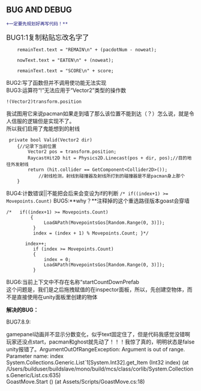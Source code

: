 ## BUG AND DEBUG
```diff
+一定要先规划好再写代码！**
```
<font size=4>BUG1:1复制粘贴忘改名字了</font>  

```
	remainText.text = "REMAIN\n" + (pacdotNum - noweat);
	
	nowText.text = "EATEN\n" + (noweat);
	
	remainText.text = "SCORE\n" + score;
```
BUG2:写了函数但并不调用使功能无法实现  
BUG3:运算符“!”无法应用于“Vector2”类型的操作数	  

```
!(Vector2)transform.position
```
我试图用它来说pacman如果走到墙了那么该位置不能到达（？）怎么说，就是令人信服的逻辑但是实现不了。  
所以我们启用了鬼能想到的射线  
```
 private bool Valid(Vector2 dir)
    {//记录下当前位置
        Vector2 pos = transform.position;
        RaycastHit2D hit = Physics2D.Linecast(pos + dir, pos);//目的地往外发射线
        return (hit.collider == GetComponent<Collider2D>());
            //射线检测，射线到碰撞器及射线所打到的碰撞器是不是pacman身上那个
    }
```
BUG4:计数错误||不能把会后来会变设为if的判断
```/* if((index+1) >= Movepoints.Count)```
BUG5:**why？**注释掉的这个重选路径版本goast会穿墙 

```
/*	 if((index+1) >= Movepoints.Count)
         {
              LoadAPath(MovepointsGos[Random.Range(0, 3)]);
          }
          index = (index + 1) % Movepoints.Count; }*/

 	   index++;
          if (index >= Movepoints.Count)
          {
              index = 0;
              LoadAPath(MovepointsGos[Random.Range(0, 3)]);
          }
```
BUG6:当前上下文中不存在名称“startCountDownPrefab	  
这个问题是，我们是之后拖拽赋值的在inspector面板，所以，先创建空物体，而不是直接使用在unity面板里创建的物体   

**解决的BUG：**

BUG7.8.9:

gamepanel动画并不显示分数变化，似乎text固定住了，但是代码我感觉没错啊  
玩家还没点start，pacman和ghost就先动了！！！我惊了真的，明明状态是false  
unity报错了。ArgumentOutOfRangeException: Argument is out of range.  
   Parameter name: index  
   System.Collections.Generic.List`1[System.Int32].get_Item (Int32 index) (at /Users/builduser/buildslave/mono/build/mcs/class/corlib/System.Collections.Generic/List.cs:635)  
   GoastMove.Start () (at Assets/Scripts/GoastMove.cs:18)  

